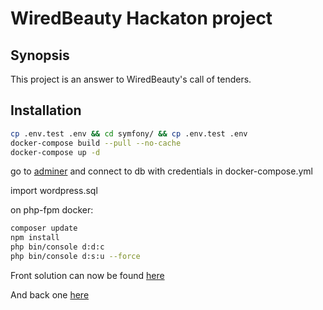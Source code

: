 # WiredBeauty Hackaton project

## Synopsis

This project is an answer to WiredBeauty's call of tenders.

## Installation

```bash
cp .env.test .env && cd symfony/ && cp .env.test .env
docker-compose build --pull --no-cache
docker-compose up -d
```

go to [adminer](http://localhost:8080/) and connect to db with credentials in docker-compose.yml

import wordpress.sql

on php-fpm docker:
```bash
composer update 
npm install
php bin/console d:d:c
php bin/console d:s:u --force
```
Front solution can now be found [here](http://127.0.0.1:8888)

And back one [here](http://127.0.0.1)


